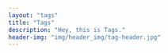 ```yaml
---
layout: "tags"
title: "Tags"
description: "Hey, this is Tags."
header-img: "img/header_img/tag-header.jpg"
---
```

